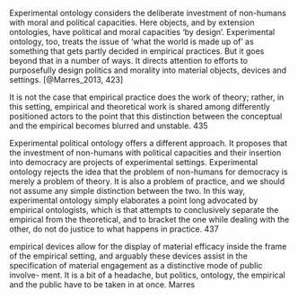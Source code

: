 
Experimental ontology considers the deliberate investment of non-humans with moral and political capacities. Here objects, and by extension ontologies, have political and moral capacities ‘by design’. Experimental ontology, too, treats the issue of ‘what the world is made up of’ as something that gets partly decided in empirical practices. But it goes beyond that in a number of ways. It directs attention to efforts to purposefully design politics and morality into material objects, devices and settings. [@Marres_2013, 423]


It is not the case that empirical practice does the work of theory; rather, in this setting, empirical and theoretical work is shared among differently positioned actors to the point that this distinction between the conceptual and the empirical becomes blurred and unstable. 435


Experimental political ontology offers a different approach. It proposes that the investment of non-humans with political capacities and their insertion into democracy are projects of experimental settings. Experimental ontology rejects the idea that the problem of non-humans for democracy is merely a problem of theory. It is also a problem of practice, and we should not assume any simple distinction between the two. In this way, experimental ontology simply elaborates a point long advocated by empirical ontologists, which is that attempts to conclusively separate the empirical from the theoretical, and to bracket the one while dealing with the other, do not do justice to what happens in practice. 437

empirical devices allow for the display of material efficacy inside the frame of the empirical setting, and arguably these devices assist in the specification of material engagement as a distinctive mode of public involve- ment. It is a bit of a headache, but politics, ontology, the empirical and the public have to be taken in at once. Marres
